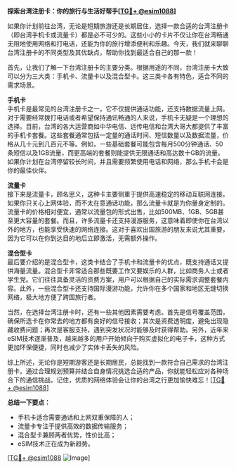 **探索台湾注册卡：你的旅行与生活好帮手[[TG💪+ @esim1088](https://t.me/s/esim1088)]**

如果你计划前往台湾，无论是短期旅游还是长期居住，选择一款合适的台湾注册卡（即台湾手机卡或流量卡）都是必不可少的。这些小小的卡片不仅让你在台湾畅通无阻地使用网络和打电话，还能为你的旅行增添便利和乐趣。今天，我们就来聊聊台湾注册卡的不同类型及其优缺点，帮助你找到最适合自己的那一款！

首先，让我们了解一下台湾注册卡的主要分类。根据用途的不同，台湾注册卡大致可以分为三大类：手机卡、流量卡以及混合型卡。这三类卡各有特色，适合不同的需求场景。

**手机卡**  
手机卡是最常见的台湾注册卡之一，它不仅提供通话功能，还支持数据流量上网。对于需要经常拨打电话或者希望保持通讯畅通的人来说，手机卡无疑是一个理想的选择。目前，台湾的各大运营商如中华电信、远传电信和台湾大哥大都提供了丰富的手机卡套餐。这些套餐通常包括一定量的通话时间、短信数量以及数据流量，价格从几十元到几百元不等。例如，一些基础套餐可能包含每月500分钟通话、50条短信以及1GB流量，而更高端的套餐则能提供无限通话和高达数十GB的流量。如果你计划在台湾停留较长时间，并且需要频繁使用电话和网络，那么手机卡会是你的最佳伙伴。

**流量卡**  
接下来是流量卡，顾名思义，这种卡主要侧重于提供高速稳定的移动互联网连接。如果你只关心上网体验，而不太在意通话功能，那么流量卡就是为你量身定制的。流量卡的价格相对便宜，通常以流量包的形式出售，比如500MB、1GB、5GB甚至更大容量的套餐。而且，许多流量卡还支持漫游服务，这意味着即使你在台湾以外的地方，也能享受快速的网络连接。这对于喜欢出国旅游的朋友来说尤其重要，因为它可以在你到达目的地后立即激活，无需额外操作。

**混合型卡**  
最后要介绍的是混合型卡，这类卡结合了手机卡和流量卡的优点，既支持通话又提供海量流量。混合型卡非常适合那些既要工作又要娱乐的人群，比如商务人士或者学生党。它们往往具备灵活的资费方案，用户可以根据自己的实际需求调整套餐内容。此外，一些混合型卡还支持国际漫游功能，允许你在多个国家和地区无缝切换网络，极大地方便了跨国旅行者。

当然，在选择台湾注册卡时，还有一些其他因素需要考虑。首先是信号覆盖范围，确保所选卡在你常去的地方都有良好的信号接收；其次是资费透明度，避免出现隐藏收费问题；再次是客服支持，遇到突发状况时能够及时获得帮助。另外，近年来eSIM技术逐渐普及，越来越多的用户开始倾向于购买虚拟化的电子卡，这种方式更加环保便捷，同时也减少了实体卡丢失的风险。

综上所述，无论你是短期游客还是长期居民，总能找到一款符合自己需求的台湾注册卡。通过合理规划预算并结合自身情况挑选合适的产品，你就能轻松应对各种场合下的通信挑战。记住，优质的网络体验会让你的台湾之行更加愉快难忘！[[TG💪+ @esim1088](https://t.me/s/esim1088)]

**总结一下要点：**
- 手机卡适合需要通话和上网双重保障的人；
- 流量卡专注于提供高效的数据传输服务；
- 混合型卡兼顾两者优势，性价比高；
- eSIM技术正在成为新趋势。

[[TG💪+ @esim1088](https://t.me/s/esim1088) ![Image](https://i.postimg.cc/4NQfJmqS/Snipaste-2025-05-13-00-14-12.png)]